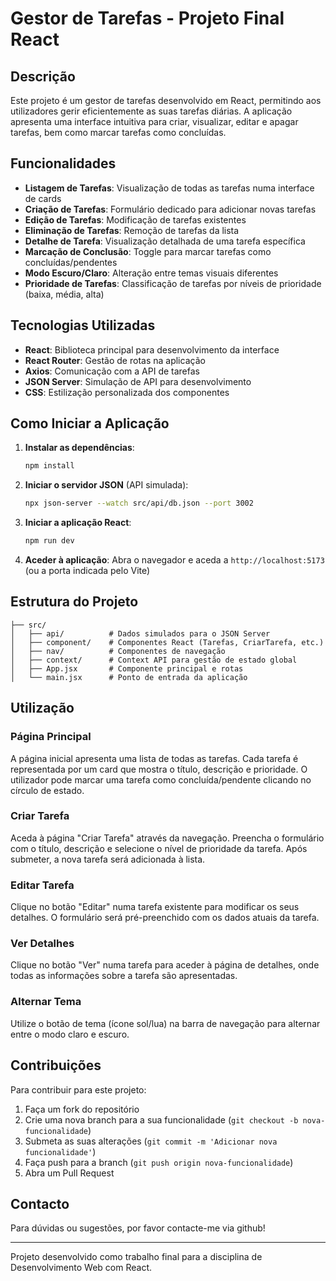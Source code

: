 # Gestor de Tarefas - Projeto Final React

## Descrição

Este projeto é um gestor de tarefas desenvolvido em React, permitindo aos utilizadores gerir eficientemente as suas tarefas diárias. A aplicação apresenta uma interface intuitiva para criar, visualizar, editar e apagar tarefas, bem como marcar tarefas como concluídas.

## Funcionalidades

- **Listagem de Tarefas**: Visualização de todas as tarefas numa interface de cards
- **Criação de Tarefas**: Formulário dedicado para adicionar novas tarefas
- **Edição de Tarefas**: Modificação de tarefas existentes
- **Eliminação de Tarefas**: Remoção de tarefas da lista
- **Detalhe de Tarefa**: Visualização detalhada de uma tarefa específica
- **Marcação de Conclusão**: Toggle para marcar tarefas como concluídas/pendentes
- **Modo Escuro/Claro**: Alteração entre temas visuais diferentes
- **Prioridade de Tarefas**: Classificação de tarefas por níveis de prioridade (baixa, média, alta)

## Tecnologias Utilizadas

- **React**: Biblioteca principal para desenvolvimento da interface
- **React Router**: Gestão de rotas na aplicação
- **Axios**: Comunicação com a API de tarefas
- **JSON Server**: Simulação de API para desenvolvimento
- **CSS**: Estilização personalizada dos componentes

## Como Iniciar a Aplicação

1. **Instalar as dependências**:
   ```bash
   npm install
   ```

2. **Iniciar o servidor JSON** (API simulada):
   ```bash
   npx json-server --watch src/api/db.json --port 3002
   ```

3. **Iniciar a aplicação React**:
   ```bash
   npm run dev
   ```

4. **Aceder à aplicação**:
   Abra o navegador e aceda a `http://localhost:5173` (ou a porta indicada pelo Vite)

## Estrutura do Projeto

```
├── src/
│   ├── api/          # Dados simulados para o JSON Server
│   ├── component/    # Componentes React (Tarefas, CriarTarefa, etc.)
│   ├── nav/          # Componentes de navegação
│   ├── context/      # Context API para gestão de estado global
│   ├── App.jsx       # Componente principal e rotas
│   └── main.jsx      # Ponto de entrada da aplicação
```

## Utilização

### Página Principal
A página inicial apresenta uma lista de todas as tarefas. Cada tarefa é representada por um card que mostra o título, descrição e prioridade. O utilizador pode marcar uma tarefa como concluída/pendente clicando no círculo de estado.

### Criar Tarefa
Aceda à página "Criar Tarefa" através da navegação. Preencha o formulário com o título, descrição e selecione o nível de prioridade da tarefa. Após submeter, a nova tarefa será adicionada à lista.

### Editar Tarefa
Clique no botão "Editar" numa tarefa existente para modificar os seus detalhes. O formulário será pré-preenchido com os dados atuais da tarefa.

### Ver Detalhes
Clique no botão "Ver" numa tarefa para aceder à página de detalhes, onde todas as informações sobre a tarefa são apresentadas.

### Alternar Tema
Utilize o botão de tema (ícone sol/lua) na barra de navegação para alternar entre o modo claro e escuro.

## Contribuições

Para contribuir para este projeto:
1. Faça um fork do repositório
2. Crie uma nova branch para a sua funcionalidade (`git checkout -b nova-funcionalidade`)
3. Submeta as suas alterações (`git commit -m 'Adicionar nova funcionalidade'`)
4. Faça push para a branch (`git push origin nova-funcionalidade`)
5. Abra um Pull Request

## Contacto

Para dúvidas ou sugestões, por favor contacte-me via github!

---

Projeto desenvolvido como trabalho final para a disciplina de Desenvolvimento Web com React.